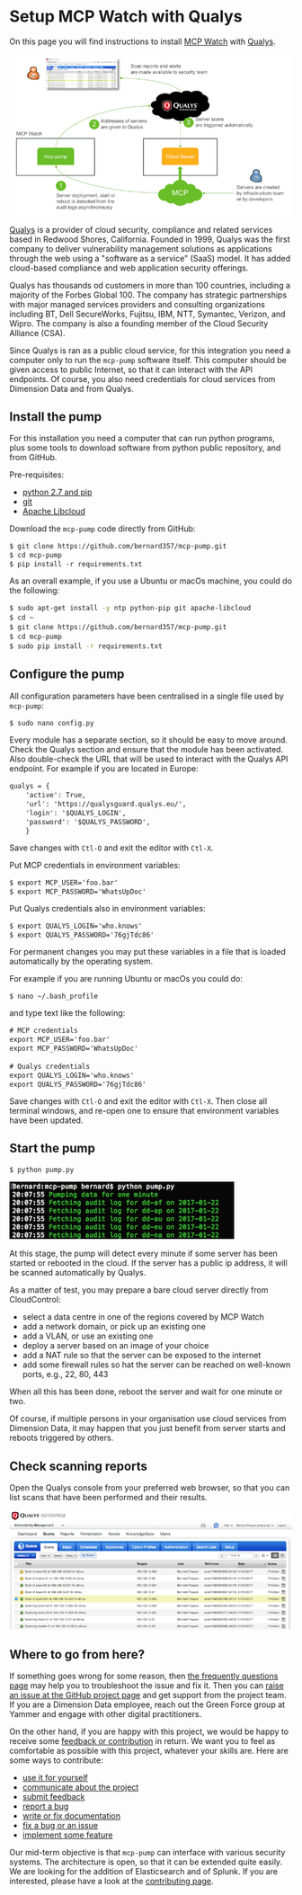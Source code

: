 # Setup MCP Watch with Qualys

On this page you will find instructions to install [MCP Watch](https://github.com/bernard357/mcp-pump) with [Qualys](https://www.qualys.com/).

![architecture](media/architecture-qualys.png)

[Qualys](https://www.qualys.com/) is a provider of cloud security, compliance and related services based in Redwood Shores, California. Founded in 1999, Qualys was the first company to deliver vulnerability management solutions as applications through the web using a "software as a service" (SaaS) model. It has added cloud-based compliance and web application security offerings.

Qualys has thousands od customers in more than 100 countries, including a majority of the Forbes Global 100. The company has strategic partnerships with major managed services providers and consulting organizations including BT, Dell SecureWorks, Fujitsu, IBM, NTT, Symantec, Verizon, and Wipro. The company is also a founding member of the Cloud Security Alliance (CSA).

Since Qualys is ran as a public cloud service, for this integration you need a computer only
to run the `mcp-pump` software itself. This computer should be given access
to public Internet, so that it can interact with the API endpoints.
Of course, you also need credentials for cloud services from Dimension Data and from
Qualys.

## Install the pump

For this installation you need a computer that can run python programs,
plus some tools to download software from python public repository, and from GitHub.

Pre-requisites:
- [python 2.7 and pip](https://www.python.org/downloads/)
- [git](https://git-scm.com/downloads)
- [Apache Libcloud](https://libcloud.readthedocs.io/en/latest/getting_started.html)

Download the `mcp-pump` code directly from GitHub:

```
$ git clone https://github.com/bernard357/mcp-pump.git
$ cd mcp-pump
$ pip install -r requirements.txt
```

As an overall example, if you use a Ubuntu or macOs machine, you could do the following:

```bash
$ sudo apt-get install -y ntp python-pip git apache-libcloud
$ cd ~
$ git clone https://github.com/bernard357/mcp-pump.git
$ cd mcp-pump
$ sudo pip install -r requirements.txt
```

## Configure the pump

All configuration parameters have been centralised in a single file used by `mcp-pump`:

```
$ sudo nano config.py
```

Every module has a separate section, so it should be easy to move around.
Check the Qualys section and ensure that the module has been activated.
Also double-check the URL that will be used to interact with the Qualys API endpoint.
For example if you are located in Europe:

```
qualys = {
    'active': True,
    'url': 'https://qualysguard.qualys.eu/',
    'login': '$QUALYS_LOGIN',
    'password': '$QUALYS_PASSWORD',
    }
```

Save changes with `Ctl-O` and exit the editor with `Ctl-X`.

Put MCP credentials in environment variables:

```
$ export MCP_USER='foo.bar'
$ export MCP_PASSWORD='WhatsUpDoc'
```

Put Qualys credentials also in environment variables:

```
$ export QUALYS_LOGIN='who.knows'
$ export QUALYS_PASSWORD='76gjTdc86'
```

For permanent changes you may put these variables in a file
that is loaded automatically by the operating system.

For example if you are running Ubuntu or macOs you could do:

```
$ nano ~/.bash_profile
```

and type text like the following:

```
# MCP credentials
export MCP_USER='foo.bar'
export MCP_PASSWORD='WhatsUpDoc'

# Qualys credentials
export QUALYS_LOGIN='who.knows'
export QUALYS_PASSWORD='76gjTdc86'
```

Save changes with `Ctl-O` and exit the editor with `Ctl-X`.
Then close all terminal windows, and re-open one to ensure that environment variables have been updated.

## Start the pump

```
$ python pump.py
```

![pumping](media/pumping.qualys.png)

At this stage, the pump will detect every minute if some server has been started or rebooted in the cloud.
If the server has a public ip address, it will be scanned automatically by Qualys.

As a matter of test, you may prepare a bare cloud server directly from CloudControl:
- select a data centre in one of the regions covered by MCP Watch
- add a network domain, or pick up an existing one
- add a VLAN, or use an existing one
- deploy a server based on an image of your choice
- add a NAT rule so that the server can be exposed to the internet
- add some firewall rules so hat the server can be reached on well-known ports, e.g., 22, 80, 443

When all this has been done, reboot the server and wait for one minute or two.

Of course, if multiple persons in your organisation use cloud services from Dimension Data,
it may happen that you just benefit from server starts and reboots triggered by others.

## Check scanning reports

Open the Qualys console from your preferred web browser, so that you can list scans that have been performed
and their results.

![Qualys dashboard](media/qualys.dashboard.png)

## Where to go from here?

If something goes wrong for some reason, then [the frequently questions page](questions.md) may help you to troubleshoot the issue and fix it.
Then you can [raise an issue at the GitHub project page](https://github.com/bernard357/mcp-pump/issues) and get support from the project team.
If you are a Dimension Data employee, reach out the Green Force group at Yammer and engage with
other digital practitioners.

On the other hand, if you are happy with this project, we would be happy to receive some [feedback or contribution](docs/contributing.md) in return.
We want you to feel as comfortable as possible with this project, whatever your skills are.
Here are some ways to contribute:

* [use it for yourself](docs/contributing.md#how-to-use-this-project-for-yourself)
* [communicate about the project](docs/contributing.md#how-to-communicate-about-the-project)
* [submit feedback](docs/contributing.md#how-to-submit-feedback)
* [report a bug](docs/contributing.md#how-to-report-a-bug)
* [write or fix documentation](docs/contributing.md#how-to-improve-the-documentation)
* [fix a bug or an issue](docs/contributing.md#how-to-fix-a-bug)
* [implement some feature](docs/contributing.md#how-to-implement-new-features)

Our mid-term objective is that `mcp-pump` can interface with various security systems. The architecture is open, so that it can be extended quite easily. We are looking for the addition of Elasticsearch and of Splunk. If you are interested, please have a look at the [contributing page](contributing.md).

